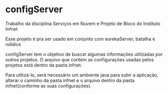 # configServer

Trabalho da disciplina Serviços em Nuvem e Projeto de Bloco do Instituto Infnet

Esse projeto é pra ser usado em conjunto com eurekaServer, batalha e rolldice

configServer tem o objetivo de buscar algumas informações utilizadas por outros projetos. O
arquivo que contém as configurações usadas pelos projetos está dentro da pasta infnet.

Para utilizá-lo, será necessário um ambiente java para subir a aplicação, alterar o caminho da pasta infnet e o arquivo dentro da pasta infnet(conforme as suas configurações).

